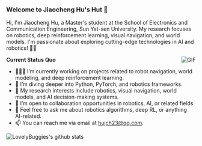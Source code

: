 ### Welcome to Jiaocheng Hu's Hut 👋

Hi, I'm Jiaocheng Hu, a Master's student at the School of Electronics and Communication Engineering, Sun Yat-sen University. My research focuses on robotics, deep reinforcement learning, visual navigation, and world models. I'm passionate about exploring cutting-edge technologies in AI and robotics! 🤖✨

  <img align="right" alt="GIF" src="https://media.giphy.com/media/iIqmM5tTjmpOB9mpbn/giphy.gif" />

**Current Status Quo**

- 👨🏻‍💻 I’m currently working on projects related to robot navigation, world modeling, and deep reinforcement learning.
- 🌱 I’m diving deeper into Python, PyTorch, and robotics frameworks.
- 🤔 My research interests include robotics, visual navigation, world models, and AI decision-making systems.
- 💼 I’m open to collaboration opportunities in robotics, AI, or related fields
- 💬 Feel free to ask me about robotics algorithms, deep RL, or anything AI-related.
- 📫  You can reach me via email at hujch23@qq.com.

![LovelyBuggies's github stats](https://github-readme-stats.vercel.app/api?username=hujch23&show_icons=true&hide_border=true)

